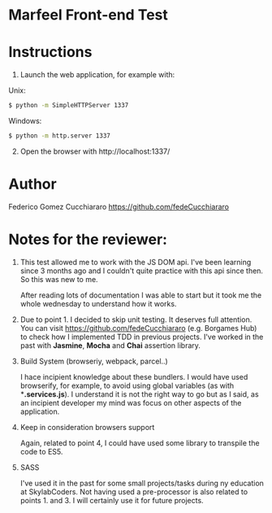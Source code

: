 # Marfeel Front-end Test

# Instructions

1. Launch the web application, for example with:

Unix:
```bash
$ python -m SimpleHTTPServer 1337
```

Windows:
```bash
$ python -m http.server 1337
```

2. Open the browser with http://localhost:1337/

# Author

Federico Gomez Cucchiararo https://github.com/fedeCucchiararo

# Notes for the reviewer:

1. This test allowed me to work with the JS DOM api. I've been learning since 3 months ago and I couldn't quite practice with this api since then. So this was new to me.

    After reading lots of documentation I was able to start but it took me the whole wednesday to understand how it works.

2.  Due to point 1. I decided to skip unit testing. It deserves full attention. You can visit https://github.com/fedeCucchiararo (e.g. Borgames Hub) to check how I implemented TDD in previous projects. I've worked in the past with **Jasmine**, **Mocha** and **Chai** assertion library.

3. Build System (browseriy, webpack, parcel..)

    I hace incipient knowledge about these bundlers. I would have used browserify, for example, to avoid using global variables (as with ***.services.js**). I understand it is not the right way to go but as I said, as an incipient developer my mind was focus on other aspects of the application. 

4. Keep in consideration browsers support

    Again, related to point 4, I could have used some library to transpile the code to ES5.

5. SASS

    I've used it in the past for some small projects/tasks during ny education at SkylabCoders. Not having used a pre-processor is also related to points 1. and 3. I will certainly use it for future projects.